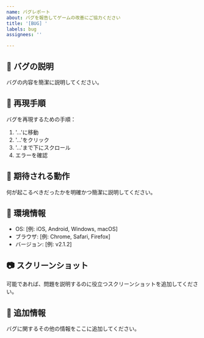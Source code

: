 ```yaml
---
name: バグレポート
about: バグを報告してゲームの改善にご協力ください
title: '[BUG] '
labels: bug
assignees: ''

---
```


## 🐛 バグの説明
バグの内容を簡潔に説明してください。

## 🔄 再現手順
バグを再現するための手順：
1. '...'に移動
2. '...'をクリック
3. '...'まで下にスクロール
4. エラーを確認

## 🎯 期待される動作
何が起こるべきだったかを明確かつ簡潔に説明してください。

## 📱 環境情報
- OS: [例: iOS, Android, Windows, macOS]
- ブラウザ: [例: Chrome, Safari, Firefox]
- バージョン: [例: v2.1.2]

## 📷 スクリーンショット
可能であれば、問題を説明するのに役立つスクリーンショットを追加してください。

## 📝 追加情報
バグに関するその他の情報をここに追加してください。
